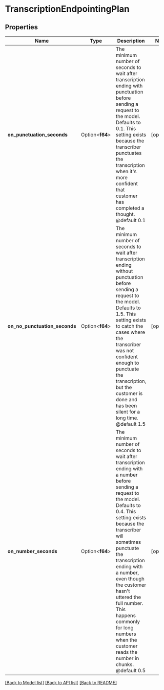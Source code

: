 # TranscriptionEndpointingPlan

## Properties

Name | Type | Description | Notes
------------ | ------------- | ------------- | -------------
**on_punctuation_seconds** | Option<**f64**> | The minimum number of seconds to wait after transcription ending with punctuation before sending a request to the model. Defaults to 0.1.  This setting exists because the transcriber punctuates the transcription when it's more confident that customer has completed a thought.  @default 0.1 | [optional]
**on_no_punctuation_seconds** | Option<**f64**> | The minimum number of seconds to wait after transcription ending without punctuation before sending a request to the model. Defaults to 1.5.  This setting exists to catch the cases where the transcriber was not confident enough to punctuate the transcription, but the customer is done and has been silent for a long time.  @default 1.5 | [optional]
**on_number_seconds** | Option<**f64**> | The minimum number of seconds to wait after transcription ending with a number before sending a request to the model. Defaults to 0.4.  This setting exists because the transcriber will sometimes punctuate the transcription ending with a number, even though the customer hasn't uttered the full number. This happens commonly for long numbers when the customer reads the number in chunks.  @default 0.5 | [optional]

[[Back to Model list]](../README.md#documentation-for-models) [[Back to API list]](../README.md#documentation-for-api-endpoints) [[Back to README]](../README.md)


